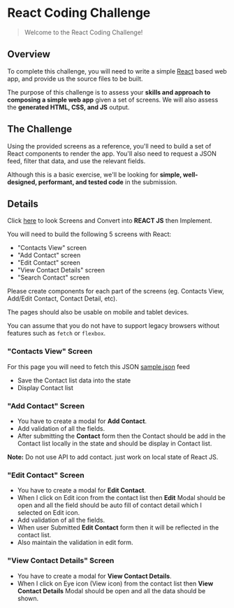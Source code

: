 # React Coding Challenge

> Welcome to the React Coding Challenge!

## Overview

To complete this challenge, you will need to write a simple [React](https://facebook.github.io/react/) based web app, and provide us the source files to be built.

The purpose of this challenge is to assess your **skills and approach to composing a simple web app** given a set of screens. We will also assess the **generated HTML, CSS, and JS** output.

## The Challenge

Using the provided screens as a reference, you'll need to build a set of React components to render the app. You'll also need to request a JSON feed, filter that data, and use the relevant fields.

Although this is a basic exercise, we'll be looking for **simple, well-designed, performant, and tested code** in the submission.

## Details

Click [here](https://xd.adobe.com/view/693b1c0d-b7fd-4f1c-b15a-389dafffe240-3c68/) to look Screens and Convert into **REACT JS** then Implement.

You will need to build the following 5 screens with React:
- "Contacts View" screen
- "Add Contact" screen
- "Edit Contact" screen
- "View Contact Details" screen
- "Search Contact" screen


Please create components for each part of the screens (eg. Contacts View, Add/Edit Contact, Contact Detail, etc).

The pages should also be usable on mobile and tablet devices.

You can assume that you do not have to support legacy browsers without features such as `fetch` or `flexbox`.

### "Contacts View" Screen

For this page you will need to fetch this JSON [sample.json]() feed 

- Save the Contact list data into the state
- Display Contact list

### "Add Contact" Screen

- You have to create a modal for **Add Contact**.
- Add validation of all the fields.
- After submitting the **Contact** form then the Contact should be add in the Contact list locally in the state and should be display in Contact list.

**Note:** Do not use API to add contact. just work on local state of React JS.

### "Edit Contact" Screen

- You have to create a modal for **Edit Contact**.
- When I click on Edit icon from the contact list then  **Edit** Modal should be open and all the field should be auto fill of contact detail which I selected on Edit icon.
- Add validation of all the fields.
- When user Submitted **Edit Contact** form then it will be reflected in the contact list.
- Also maintain the validation in edit form.

### "View Contact Details" Screen

- You have to create a modal for **View Contact Details**.
- When I click on Eye icon (View icon) from the contact list then  **View Contact Details** Modal should be open and all the data should be shown.